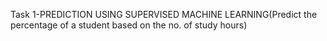 Task 1-PREDICTION USING SUPERVISED MACHINE LEARNING(Predict the percentage of a student based on the no. of study hours)
